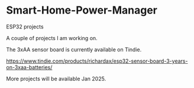 # Smart-Home-Power-Manager
ESP32 projects

A couple of projects I am working on.

The 3xAA sensor board is currently available on Tindie.

https://www.tindie.com/products/richardax/esp32-sensor-board-3-years-on-3xaa-batteries/

More projects will be available Jan 2025.


